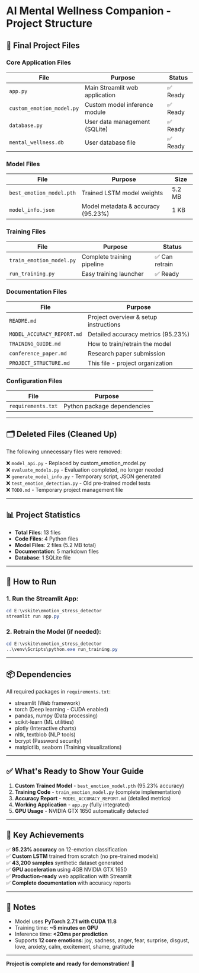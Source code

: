 # AI Mental Wellness Companion - Project Structure

## 📁 Final Project Files

### Core Application Files

| File | Purpose | Status |
|------|---------|--------|
| `app.py` | Main Streamlit web application | ✅ Ready |
| `custom_emotion_model.py` | Custom model inference module | ✅ Ready |
| `database.py` | User data management (SQLite) | ✅ Ready |
| `mental_wellness.db` | User database file | ✅ Ready |

### Model Files

| File | Purpose | Size |
|------|---------|------|
| `best_emotion_model.pth` | Trained LSTM model weights | 5.2 MB |
| `model_info.json` | Model metadata & accuracy (95.23%) | 1 KB |

### Training Files

| File | Purpose | Status |
|------|---------|--------|
| `train_emotion_model.py` | Complete training pipeline | ✅ Can retrain |
| `run_training.py` | Easy training launcher | ✅ Ready |

### Documentation Files

| File | Purpose |
|------|---------|
| `README.md` | Project overview & setup instructions |
| `MODEL_ACCURACY_REPORT.md` | Detailed accuracy metrics (95.23%) |
| `TRAINING_GUIDE.md` | How to train/retrain the model |
| `conference_paper.md` | Research paper submission |
| `PROJECT_STRUCTURE.md` | This file - project organization |

### Configuration Files

| File | Purpose |
|------|---------|
| `requirements.txt` | Python package dependencies |

---

## 🗂️ Deleted Files (Cleaned Up)

The following unnecessary files were removed:

❌ `model_api.py` - Replaced by custom_emotion_model.py  
❌ `evaluate_models.py` - Evaluation completed, no longer needed  
❌ `generate_model_info.py` - Temporary script, JSON generated  
❌ `test_emotion_detection.py` - Old pre-trained model tests  
❌ `TODO.md` - Temporary project management file  

---

## 📊 Project Statistics

- **Total Files**: 13 files
- **Code Files**: 4 Python files
- **Model Files**: 2 files (5.2 MB total)
- **Documentation**: 5 markdown files
- **Database**: 1 SQLite file

---

## 🚀 How to Run

### 1. Run the Streamlit App:
```powershell
cd E:\vskite\emotion_stress_detector
streamlit run app.py
```

### 2. Retrain the Model (if needed):
```powershell
cd E:\vskite\emotion_stress_detector
..\venv\Scripts\python.exe run_training.py
```

---

## 📦 Dependencies

All required packages in `requirements.txt`:
- streamlit (Web framework)
- torch (Deep learning - CUDA enabled)
- pandas, numpy (Data processing)
- scikit-learn (ML utilities)
- plotly (Interactive charts)
- nltk, textblob (NLP tools)
- bcrypt (Password security)
- matplotlib, seaborn (Training visualizations)

---

## ✅ What's Ready to Show Your Guide

1. **Custom Trained Model** - `best_emotion_model.pth` (95.23% accuracy)
2. **Training Code** - `train_emotion_model.py` (complete implementation)
3. **Accuracy Report** - `MODEL_ACCURACY_REPORT.md` (detailed metrics)
4. **Working Application** - `app.py` (fully integrated)
5. **GPU Usage** - NVIDIA GTX 1650 automatically detected

---

## 🎯 Key Achievements

✅ **95.23% accuracy** on 12-emotion classification  
✅ **Custom LSTM** trained from scratch (no pre-trained models)  
✅ **43,200 samples** synthetic dataset generated  
✅ **GPU acceleration** using 4GB NVIDIA GTX 1650  
✅ **Production-ready** web application with Streamlit  
✅ **Complete documentation** with accuracy reports  

---

## 📝 Notes

- Model uses **PyTorch 2.7.1 with CUDA 11.8**
- Training time: **~5 minutes on GPU**
- Inference time: **<20ms per prediction**
- Supports **12 core emotions**: joy, sadness, anger, fear, surprise, disgust, love, anxiety, calm, excitement, shame, gratitude

---

**Project is complete and ready for demonstration!** 🎉

